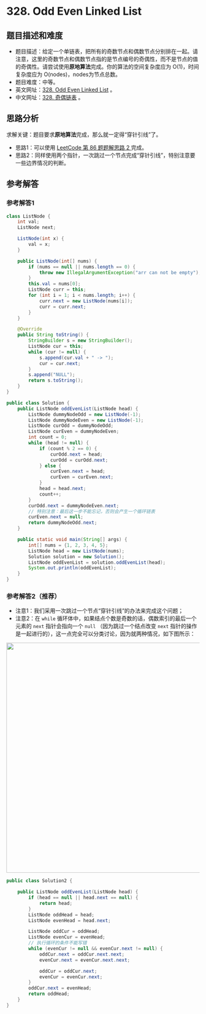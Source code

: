 # 328. Odd Even Linked List

## 题目描述和难度
+ 题目描述：给定一个单链表，把所有的奇数节点和偶数节点分别排在一起。请注意，这里的奇数节点和偶数节点指的是节点编号的奇偶性，而不是节点的值的奇偶性。请尝试使用**原地算法**完成。你的算法的空间复杂度应为 O(1)，时间复杂度应为 O(nodes)，nodes为节点总数。
+ 题目难度：中等。
+ 英文网址：[328. Odd Even Linked List](https://leetcode.com/problems/odd-even-linked-list/description/)  。
+ 中文网址：[328. 奇偶链表](https://leetcode-cn.com/problems/odd-even-linked-list/description/)  。
## 思路分析
求解关键：题目要求**原地算法**完成，那么就一定得“穿针引线”了。
+ 思路1：可以使用 [LeetCode 第 86 题题解思路 2 ](https://liweiwei1419.github.io/leetcode-solution/leetcode-0086-partition-list/) 完成。  
+ 思路2：同样使用两个指针，一次跳过一个节点完成“穿针引线”，特别注意要一些边界情况的判断。

## 参考解答
### 参考解答1

```java
class ListNode {
    int val;
    ListNode next;

    ListNode(int x) {
        val = x;
    }

    public ListNode(int[] nums) {
        if (nums == null || nums.length == 0) {
            throw new IllegalArgumentException("arr can not be empty");
        }
        this.val = nums[0];
        ListNode curr = this;
        for (int i = 1; i < nums.length; i++) {
            curr.next = new ListNode(nums[i]);
            curr = curr.next;
        }
    }

    @Override
    public String toString() {
        StringBuilder s = new StringBuilder();
        ListNode cur = this;
        while (cur != null) {
            s.append(cur.val + " -> ");
            cur = cur.next;
        }
        s.append("NULL");
        return s.toString();
    }
}

public class Solution {
    public ListNode oddEvenList(ListNode head) {
        ListNode dummyNodeOdd = new ListNode(-1);
        ListNode dummyNodeEven = new ListNode(-1);
        ListNode curOdd = dummyNodeOdd;
        ListNode curEven = dummyNodeEven;
        int count = 0;
        while (head != null) {
            if (count % 2 == 0) {
                curOdd.next = head;
                curOdd = curOdd.next;
            } else {
                curEven.next = head;
                curEven = curEven.next;
            }
            head = head.next;
            count++;
        }
        curOdd.next = dummyNodeEven.next;
        // 特别注意：最后这一步不能忘记，否则会产生一个循环链表
        curEven.next = null;
        return dummyNodeOdd.next;
    }

    public static void main(String[] args) {
        int[] nums = {1, 2, 3, 4, 5};
        ListNode head = new ListNode(nums);
        Solution solution = new Solution();
        ListNode oddEvenList = solution.oddEvenList(head);
        System.out.println(oddEvenList);
    }
}
```
### 参考解答2（推荐）
+ 注意1：我们采用一次跳过一个节点“穿针引线”的办法来完成这个问题；
+ 注意2：在 `while` 循环体中，如果结点个数是奇数的话，偶数索引的最后一个元素的 `next` 指针会指向一个 `null` （因为跳过一个结点改变 `next` 指针的操作是一起进行的），这一点完全可以分类讨论，因为就两种情况，如下图所示：

<img src="https://liweiwei1419.github.io/images/leetcode-solution/328-1.jpg" width="600">

```java
public class Solution2 {

    public ListNode oddEvenList(ListNode head) {
        if (head == null || head.next == null) {
            return head;
        }
        ListNode oddHead = head;
        ListNode evenHead = head.next;

        ListNode oddCur = oddHead;
        ListNode evenCur = evenHead;
        // 执行循环的条件不能写错
        while (evenCur != null && evenCur.next != null) {
            oddCur.next = oddCur.next.next;
            evenCur.next = evenCur.next.next;

            oddCur = oddCur.next;
            evenCur = evenCur.next;
        }
        oddCur.next = evenHead;
        return oddHead;
    }
}
```